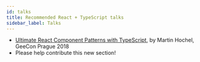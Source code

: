 ```yaml
---
id: talks
title: Recommended React + TypeScript talks
sidebar_label: Talks
---
```


- [Ultimate React Component Patterns with TypeScript](https://www.youtube.com/watch?v=_PBQ3if6Fmg), by Martin Hochel, GeeCon Prague 2018
- Please help contribute this new section!
